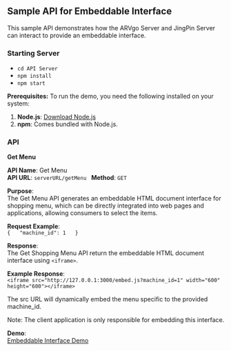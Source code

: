 ## **Sample API for Embeddable Interface**

This sample API demonstrates how the ARVgo Server and JingPin Server can interact to provide an embeddable interface.

### **Starting Server**
- `cd API Server`
- `npm install` 
- `npm start`

**Prerequisites:**
To run the demo, you need the following installed on your system:
1. **Node.js**: [Download Node.js](https://nodejs.org/)
2. **npm**: Comes bundled with Node.js.


### **API**

**Get Menu**

**API Name**: Get Menu  
**API URL**: `serverURL/getMenu ` 
**Method**: `GET ` 

**Purpose**:  
The Get Menu API generates an embeddable HTML document interface for shopping menu, which can be directly integrated into web pages and applications, allowing consumers to select the items.

**Request Example**:  
`{  
"machine_id": 1  
}`

**Response**:  
The Get Shopping Menu API return the embeddable HTML document interface using `<iframe>`.

**Example Response**:   
`<iframe src="http://127.0.0.1:3000/embed.js?machine_id=1" width="600" height="600"></iframe>`

The src URL will dynamically embed the menu specific to the provided machine_id.  

Note: The client application is only responsible for embedding this interface.

**Demo**:  
[Embeddable Interface Demo](https://heinminhtun1999.github.io/embeddable-interface/)
